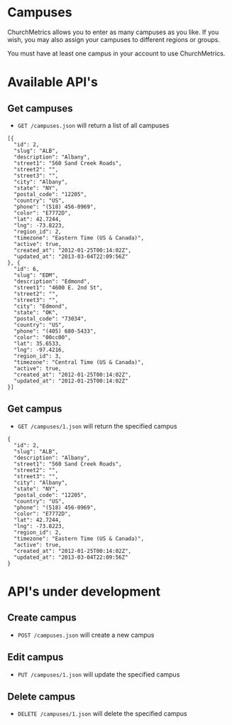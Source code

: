 # Campuses

ChurchMetrics allows you to enter as many campuses as you like. If you wish, you may also assign your campuses to different regions or groups.

You must have at least one campus in your account to use ChurchMetrics.

# Available API's

## Get campuses

* `GET /campuses.json` will return a list of all campuses

```
[{
  "id": 2,
  "slug": "ALB",
  "description": "Albany",
  "street1": "560 Sand Creek Roads",
  "street2": "",
  "street3": "",
  "city": "Albany",
  "state": "NY",
  "postal_code": "12205",
  "country": "US",
  "phone": "(518) 456-0969",
  "color": "E7772D",
  "lat": 42.7244,
  "lng": -73.8223,
  "region_id": 2,
  "timezone": "Eastern Time (US & Canada)",
  "active": true,
  "created_at": "2012-01-25T00:14:02Z",
  "updated_at": "2013-03-04T22:09:56Z"
}, {
  "id": 6,
  "slug": "EDM",
  "description": "Edmond",
  "street1": "4600 E. 2nd St",
  "street2": "",
  "street3": "",
  "city": "Edmond",
  "state": "OK",
  "postal_code": "73034",
  "country": "US",
  "phone": "(405) 680-5433",
  "color": "00cc00",
  "lat": 35.6533,
  "lng": -97.4216,
  "region_id": 3,
  "timezone": "Central Time (US & Canada)",
  "active": true,
  "created_at": "2012-01-25T00:14:02Z",
  "updated_at": "2012-01-25T00:14:02Z"
}]
```


## Get campus

* `GET /campuses/1.json` will return the specified campus

```
{
  "id": 2,
  "slug": "ALB",
  "description": "Albany",
  "street1": "560 Sand Creek Roads",
  "street2": "",
  "street3": "",
  "city": "Albany",
  "state": "NY",
  "postal_code": "12205",
  "country": "US",
  "phone": "(518) 456-0969",
  "color": "E7772D",
  "lat": 42.7244,
  "lng": -73.8223,
  "region_id": 2,
  "timezone": "Eastern Time (US & Canada)",
  "active": true,
  "created_at": "2012-01-25T00:14:02Z",
  "updated_at": "2013-03-04T22:09:56Z"
}
```

# API's under development

## Create campus

* `POST /campuses.json` will create a new campus

## Edit campus

* `PUT /campuses/1.json` will update the specified campus

## Delete campus

* `DELETE /campuses/1.json` will delete the specified campus